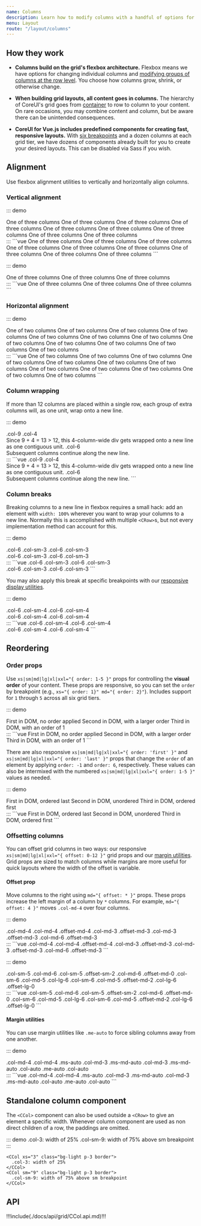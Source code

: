 ```yaml
---
name: Columns
description: Learn how to modify columns with a handful of options for alignment, ordering, and offsetting thanks to our flexbox grid system.
menu: Layout
route: "/layout/columns"
---
```


## How they work

- **Columns build on the grid's flexbox architecture.** Flexbox means we have options for changing individual columns and [modifying groups of columns at the row level](./../grid#row-columns). You choose how columns grow, shrink, or otherwise change.

- **When building grid layouts, all content goes in columns.** The hierarchy of CoreUI's grid goes from [container](./../containers) to row to column to your content. On rare occasions, you may combine content and column, but be aware there can be unintended consequences.

- **CoreUI for Vue.js includes predefined components for creating fast, responsive layouts.** With [six breakpoints](./../breakpoints) and a dozen columns at each grid tier, we have dozens of components already built for you to create your desired layouts. This can be disabled via Sass if you wish.

## Alignment

Use flexbox alignment utilities to vertically and horizontally align columns.

### Vertical alignment

::: demo
<div class="docs-example-row docs-example-row-flex-cols">
  <CContainer>
    <CRow class="align-items-start">
      <CCol>
        One of three columns
      </CCol>
      <CCol>
        One of three columns
      </CCol>
      <CCol>
        One of three columns
      </CCol>
    </CRow>
    <CRow class="align-items-center">
      <CCol>
        One of three columns
      </CCol>
      <CCol>
        One of three columns
      </CCol>
      <CCol>
        One of three columns
      </CCol>
    </CRow>
    <CRow class="align-items-end">
      <CCol>
        One of three columns
      </CCol>
      <CCol>
        One of three columns
      </CCol>
      <CCol>
        One of three columns
      </CCol>
    </CRow>
  </CContainer>
</div> 
:::
```vue
<CContainer>
  <CRow class="align-items-start">
    <CCol>
      One of three columns
    </CCol>
    <CCol>
      One of three columns
    </CCol>
    <CCol>
      One of three columns
    </CCol>
  </CRow>
  <CRow class="align-items-center">
    <CCol>
      One of three columns
    </CCol>
    <CCol>
      One of three columns
    </CCol>
    <CCol>
      One of three columns
    </CCol>
  </CRow>
  <CRow class="align-items-end">
    <CCol>
      One of three columns
    </CCol>
    <CCol>
      One of three columns
    </CCol>
    <CCol>
      One of three columns
    </CCol>
  </CRow>
</CContainer>
```

::: demo
<div class="docs-example-row docs-example-row-flex-cols">
  <CContainer>
    <CRow>
      <CCol class="align-self-start">
        One of three columns
      </CCol>
      <CCol class="align-self-center">
        One of three columns
      </CCol>
      <CCol class="align-self-end">
        One of three columns
      </CCol>
    </CRow>
  </CContainer>
</div>
:::
```vue
<CContainer>
  <CRow>
    <CCol class="align-self-start">
      One of three columns
    </CCol>
    <CCol class="align-self-center">
      One of three columns
    </CCol>
    <CCol class="align-self-end">
      One of three columns
    </CCol>
  </CRow>
</CContainer>
```

### Horizontal alignment

::: demo
<div class="docs-example-row">
  <CContainer>
    <CRow class="justify-content-start">
      <CCol xs="4">
        One of two columns
      </CCol>
      <CCol xs="4">
        One of two columns
      </CCol>
    </CRow>
    <CRow class="justify-content-center">
      <CCol xs="4">
        One of two columns
      </CCol>
      <CCol xs="4">
        One of two columns
      </CCol>
    </CRow>
    <CRow class="justify-content-end">
      <CCol xs="4">
        One of two columns
      </CCol>
      <CCol xs="4">
        One of two columns
      </CCol>
    </CRow>
    <CRow class="justify-content-around">
      <CCol xs="4">
        One of two columns
      </CCol>
      <CCol xs="4">
        One of two columns
      </CCol>
    </CRow>
    <CRow class="justify-content-between">
      <CCol xs="4">
        One of two columns
      </CCol>
      <CCol xs="4">
        One of two columns
      </CCol>
    </CRow>
    <CRow class="justify-content-evenly">
      <CCol xs="4">
        One of two columns
      </CCol>
      <CCol xs="4">
        One of two columns
      </CCol>
    </CRow>
  </CContainer>
</div>
:::
```vue
<CContainer>
  <CRow class="justify-content-start">
    <CCol xs="4">
      One of two columns
    </CCol>
    <CCol xs="4">
      One of two columns
    </CCol>
  </CRow>
  <CRow class="justify-content-center">
    <CCol xs="4">
      One of two columns
    </CCol>
    <CCol xs="4">
      One of two columns
    </CCol>
  </CRow>
  <CRow class="justify-content-end">
    <CCol xs="4">
      One of two columns
    </CCol>
    <CCol xs="4">
      One of two columns
    </CCol>
  </CRow>
  <CRow class="justify-content-around">
    <CCol xs="4">
      One of two columns
    </CCol>
    <CCol xs="4">
      One of two columns
    </CCol>
  </CRow>
  <CRow class="justify-content-between">
    <CCol xs="4">
      One of two columns
    </CCol>
    <CCol xs="4">
      One of two columns
    </CCol>
  </CRow>
  <CRow class="justify-content-evenly">
    <CCol xs="4">
      One of two columns
    </CCol>
    <CCol xs="4">
      One of two columns
    </CCol>
  </CRow>
</CContainer>
```

### Column wrapping

If more than 12 columns are placed within a single row, each group of extra columns will, as one unit, wrap onto a new line.

::: demo
<div class="docs-example-row">
  <CContainer>
    <CRow>
      <CCol xs="9">.col-9</CCol>
      <CCol xs="4">.col-4<br/>Since 9 + 4 = 13 &gt; 12, this 4-column-wide div gets wrapped onto a new line as one contiguous unit.</CCol>
      <CCol xs="6">.col-6<br/>Subsequent columns continue along the new line.</CCol>
    </CRow>
  </CContainer>
</div>
:::
```vue
<CContainer>
  <CRow>
    <CCol xs="9">.col-9</CCol>
    <CCol xs="4">.col-4<br/>Since 9 + 4 = 13 &gt; 12, this 4-column-wide div gets wrapped onto a new line as one contiguous unit.</CCol>
    <CCol xs="6">.col-6<br/>Subsequent columns continue along the new line.</CCol>
  </CRow>
</CContainer>
```

### Column breaks

Breaking columns to a new line in flexbox requires a small hack: add an element with `width: 100%` wherever you want to wrap your columns to a new line. Normally this is accomplished with multiple `<CRow>`s, but not every implementation method can account for this.

::: demo
<div class="docs-example-row">
  <CContainer>
    <CRow>
      <CCol xs="6" sm="3">.col-6 .col-sm-3</CCol>
      <CCol xs="6" sm="3">.col-6 .col-sm-3</CCol>
      <div class="w-100"></div>
      <CCol xs="6" sm="3">.col-6 .col-sm-3</CCol>
      <CCol xs="6" sm="3">.col-6 .col-sm-3</CCol>
    </CRow>
  </CContainer>
</div>
:::
```vue
<CContainer>
  <CRow>
    <CCol xs="6" sm="3">.col-6 .col-sm-3</CCol>
    <CCol xs="6" sm="3">.col-6 .col-sm-3</CCol>
    <div class="w-100"></div>
    <CCol xs="6" sm="3">.col-6 .col-sm-3</CCol>
    <CCol xs="6" sm="3">.col-6 .col-sm-3</CCol>
  </CRow>
</CContainer>
```

You may also apply this break at specific breakpoints with our [responsive display utilities](https://coreui.io/docs/utilities/display).

::: demo
<div class="docs-example-row">
  <CContainer>
    <CRow>
      <CCol xs="6" sm="4">.col-6 .col-sm-4</CCol>
      <CCol xs="6" sm="4">.col-6 .col-sm-4</CCol>
      <div class="w-100 d-none d-md-block"></div>
      <CCol xs="6" sm="4">.col-6 .col-sm-4</CCol>
      <CCol xs="6" sm="4">.col-6 .col-sm-4</CCol>
    </CRow>
  </CContainer>
</div>
:::
```vue
<CContainer>
  <CRow>
    <CCol xs="6" sm="4">.col-6 .col-sm-4</CCol>
    <CCol xs="6" sm="4">.col-6 .col-sm-4</CCol>
    <div class="w-100 d-none d-md-block"></div>
    <CCol xs="6" sm="4">.col-6 .col-sm-4</CCol>
    <CCol xs="6" sm="4">.col-6 .col-sm-4</CCol>
  </CRow>
</CContainer>
```

## Reordering

### Order props

Use `xs|sm|md|lg|xl|xxl="{ order: 1-5 }"` props for controlling the **visual order** of your content. These props are responsive, so you can set the `order` by breakpoint (e.g., `xs="{ order: 1}" md="{ order: 2}"`). Includes support for `1` through `5` across all six grid tiers.

::: demo
<div class="docs-example-row">
  <CContainer>
    <CRow>
      <CCol>
        First in DOM, no order applied
      </CCol>
      <CCol xs="{ span: true, order: 5 }">
        Second in DOM, with a larger order
      </CCol>
      <CCol xs="{ span: true, order: 1 }">
        Third in DOM, with an order of 1
      </CCol>
    </CRow>
  </CContainer>
</div>
:::
```vue
<CContainer>
  <CRow>
    <CCol>
      First in DOM, no order applied
    </CCol>
    <CCol xs="{ span: true, order: 5 }">
      Second in DOM, with a larger order
    </CCol>
    <CCol xs="{ span: true, order: 1 }">
      Third in DOM, with an order of 1
    </CCol>
  </CRow>
</CContainer>
```

There are also responsive `xs|sm|md|lg|xl|xxl="{ order: 'first' }"` and `xs|sm|md|lg|xl|xxl="{ order: 'last' }"` props that change the `order` of an element by applying `order: -1` and `order: 6`, respectively. These values can also be intermixed with the numbered `xs|sm|md|lg|xl|xxl="{ order: 1-5 }"` values as needed.

::: demo
<div class="docs-example-row">
  <CContainer>
    <CRow>
      <CCol xs="{ span: true, order: 'last' }">
        First in DOM, ordered last
      </CCol>
      <CCol>
        Second in DOM, unordered
      </CCol>
      <CCol xs="{ span: true, order: 'first' }">
        Third in DOM, ordered first
      </CCol>
    </CRow>
  </CContainer>
</div>
:::
```vue
<CContainer>
  <CRow>
    <CCol xs="{ span: true, order: 'last' }">
      First in DOM, ordered last
    </CCol>
    <CCol>
      Second in DOM, unordered
    </CCol>
    <CCol xs="{ span: true, order: 'first' }">
      Third in DOM, ordered first
    </CCol>
  </CRow>
</CContainer>
```

### Offsetting columns

You can offset grid columns in two ways: our responsive `xs|sm|md|lg|xl|xxl="{ offset: 0-12 }"` grid props and our [margin utilities](https://coreui.io/docs/utilities/spacing). Grid props are sized to match columns while margins are more useful for quick layouts where the width of the offset is variable.

#### Offset prop

Move columns to the right using `md="{ offset: * }"` props. These props increase the left margin of a column by `*` columns. For example, `md="{ offset: 4 }"` moves `.col-md-4` over four columns.

::: demo
<div class="docs-example-row">
  <CContainer>
    <CRow>
      <CCol md="4">.col-md-4</CCol>
      <CCol md="{ span: 4, offset: 4 }">.col-md-4 .offset-md-4</CCol>
    </CRow>
    <CRow>
      <CCol md="{ span: 3, offset: 3 }">.col-md-3 .offset-md-3</CCol>
      <CCol md="{ span: 3, offset: 3 }">.col-md-3 .offset-md-3</CCol>
    </CRow>
    <CRow>
      <CCol md="{ span: 6, offset: 3 }">.col-md-6 .offset-md-3</CCol>
    </CRow>
  </CContainer>
</div>
:::
```vue
<CContainer>
  <CRow>
    <CCol md="4">.col-md-4</CCol>
    <CCol md="{ span: 4, offset: 4 }">.col-md-4 .offset-md-4</CCol>
  </CRow>
  <CRow>
    <CCol md="{ span: 3, offset: 3 }">.col-md-3 .offset-md-3</CCol>
    <CCol md="{ span: 3, offset: 3 }">.col-md-3 .offset-md-3</CCol>
  </CRow>
  <CRow>
    <CCol md="{ span: 6, offset: 3 }">.col-md-6 .offset-md-3</CCol>
  </CRow>
</CContainer>
```

::: demo
<div class="docs-example-row">
  <CContainer>
    <CRow>
      <CCol sm="5" md="6">.col-sm-5 .col-md-6</CCol>
      <CCol sm="{ span: 5, offset: 2 }" md="{ span: 6, offset: 0 }">.col-sm-5 .offset-sm-2 .col-md-6 .offset-md-0</CCol>
    </CRow>
    <CRow>
      <CCol sm="6" md="5" lg="6">.col-sm-6 .col-md-5 .col-lg-6</CCol>
      <CCol sm="6" md="{ span: 5, offset: 2 }" lg="{ span: 6, offset: 0 }">.col-sm-6 .col-md-5 .offset-md-2 .col-lg-6 .offset-lg-0</CCol>
    </CRow>
  </CContainer>
</div>
:::
```vue
<CContainer>
  <CRow>
    <CCol sm="5" md="6">.col-sm-5 .col-md-6</CCol>
    <CCol sm="{ span: 5, offset: 2 }" md="{ span: 6, offset: 0 }">.col-sm-5 .offset-sm-2 .col-md-6 .offset-md-0</CCol>
  </CRow>
  <CRow>
    <CCol sm="6" md="5" lg="6">.col-sm-6 .col-md-5 .col-lg-6</CCol>
    <CCol sm="6" md="{ span: 5, offset: 2 }" lg="{ span: 6, offset: 0 }">.col-sm-6 .col-md-5 .offset-md-2 .col-lg-6 .offset-lg-0</CCol>
  </CRow>
</CContainer>
```


#### Margin utilities

You can use margin utilities like `.me-auto` to force sibling columns away from one another.

::: demo
<div class="docs-example-row">
  <CContainer>
    <CRow>
      <CCol md="4">.col-md-4</CCol>
      <CCol md="4" class="ms-auto">.col-md-4 .ms-auto</CCol>
    </CRow>
    <CRow>
      <CCol md="3" class="ms-md-auto">.col-md-3 .ms-md-auto</CCol>
      <CCol md="3" class="ms-md-auto">.col-md-3 .ms-md-auto</CCol>
    </CRow>
    <CRow>
      <CCol xs="auto" class="me-auto">.col-auto .me-auto</CCol>
      <CCol xs="auto">.col-auto</CCol>
    </CRow>
  </CContainer>
</div>
:::
```vue
<CContainer>
  <CRow>
    <CCol md="4">.col-md-4</CCol>
    <CCol md="4" class="ms-auto">.col-md-4 .ms-auto</CCol>
  </CRow>
  <CRow>
    <CCol md="3" class="ms-md-auto">.col-md-3 .ms-md-auto</CCol>
    <CCol md="3" class="ms-md-auto">.col-md-3 .ms-md-auto</CCol>
  </CRow>
  <CRow>
    <CCol xs="auto" class="me-auto">.col-auto .me-auto</CCol>
    <CCol xs="auto">.col-auto</CCol>
  </CRow>
</CContainer>
```

## Standalone column component

The `<CCol>` component can also be used outside a `<CRow>` to give an element a specific width. Whenever column component are used as non direct children of a row, the paddings are omitted.

::: demo
<CCol xs="3" class="bg-light p-3 border">
  .col-3: width of 25%
</CCol>
<CCol sm="9" class="bg-light p-3 border">
  .col-sm-9: width of 75% above sm breakpoint
</CCol>
:::
```vue
<CCol xs="3" class="bg-light p-3 border">
  .col-3: width of 25%
</CCol>
<CCol sm="9" class="bg-light p-3 border">
  .col-sm-9: width of 75% above sm breakpoint
</CCol>
```

## API

!!!include(./docs/api/grid/CCol.api.md)!!!
